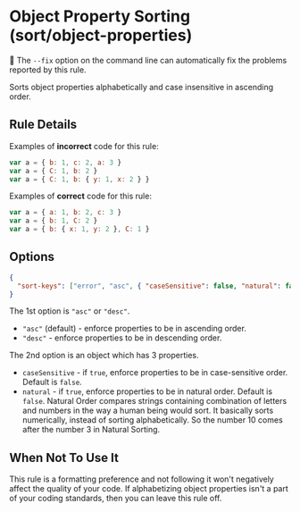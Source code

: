 # Object Property Sorting (sort/object-properties)

🔧 The `--fix` option on the command line can automatically fix the problems
reported by this rule.

Sorts object properties alphabetically and case insensitive in ascending order.

## Rule Details

Examples of **incorrect** code for this rule:

```js
var a = { b: 1, c: 2, a: 3 }
var a = { C: 1, b: 2 }
var a = { C: 1, b: { y: 1, x: 2 } }
```

Examples of **correct** code for this rule:

```js
var a = { a: 1, b: 2, c: 3 }
var a = { b: 1, C: 2 }
var a = { b: { x: 1, y: 2 }, C: 1 }
```

## Options

```json
{
  "sort-keys": ["error", "asc", { "caseSensitive": false, "natural": false }]
}
```

The 1st option is `"asc"` or `"desc"`.

- `"asc"` (default) - enforce properties to be in ascending order.
- `"desc"` - enforce properties to be in descending order.

The 2nd option is an object which has 3 properties.

- `caseSensitive` - if `true`, enforce properties to be in case-sensitive order.
  Default is `false`.
- `natural` - if `true`, enforce properties to be in natural order. Default is
  `false`. Natural Order compares strings containing combination of letters and
  numbers in the way a human being would sort. It basically sorts numerically,
  instead of sorting alphabetically. So the number 10 comes after the number 3
  in Natural Sorting.

## When Not To Use It

This rule is a formatting preference and not following it won't negatively
affect the quality of your code. If alphabetizing object properties isn't a part
of your coding standards, then you can leave this rule off.
